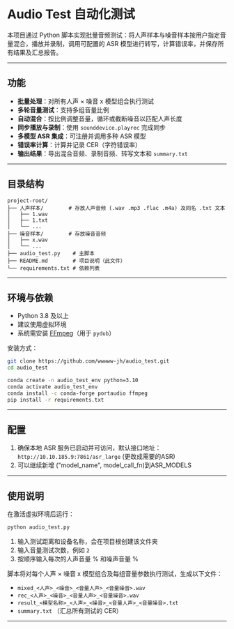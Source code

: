 # Audio Test 自动化测试

本项目通过 Python 脚本实现批量音频测试：将人声样本与噪音样本按用户指定音量混合，播放并录制，调用可配置的 ASR 模型进行转写，计算错误率，并保存所有结果及汇总报告。

---

## 功能

* **批量处理**：对所有人声 × 噪音 x 模型组合执行测试
* **多轮音量测试**：支持多组音量比例
* **自动混合**：按比例调整音量，循环或截断噪音以匹配人声长度
* **同步播放与录制**：使用 `sounddevice.playrec` 完成同步
* **多模型 ASR 集成**：可注册并调用多种 ASR 模型
* **错误率计算**：计算并记录 CER（字符错误率）
* **输出结果**：导出混合音频、录制音频、转写文本和 `summary.txt`

---

## 目录结构

```plaintext
project-root/
├── 人声样本/        # 存放人声音频 (.wav .mp3 .flac .m4a) 及同名 .txt 文本
│   ├── 1.wav
│   ├── 1.txt
│   └── ...
├── 噪音样本/        # 存放噪音音频
│   ├── x.wav
│   └── ...
├── audio_test.py    # 主脚本
├── README.md        # 项目说明（此文件）
└── requirements.txt # 依赖列表
```

---

## 环境与依赖

* Python 3.8 及以上
* 建议使用虚拟环境
* 系统需安装 [FFmpeg](https://ffmpeg.org)（用于 `pydub`）

安装方式：

```bash
git clone https://github.com/wwwww-jh/audio_test.git
cd audio_test

conda create -n audio_test_env python=3.10
conda activate audio_test_env
conda install -c conda-forge portaudio ffmpeg
pip install -r requirements.txt
```

---

## 配置

1. 确保本地 ASR 服务已启动并可访问，默认接口地址：
   `http://10.10.185.9:7861/asr_large`
   (更改成需要的ASR)
2. 可以继续新增 ("model_name", model_call_fn)到ASR_MODELS

---

## 使用说明

在激活虚拟环境后运行：

```bash
python audio_test.py
```

1. 输入测试距离和设备名称，会在项目根创建该文件夹
2. 输入音量测试次数，例如 `2`
3. 按顺序输入每次的人声音量 % 和噪声音量 %

脚本将对每个人声 × 噪音 x 模型组合及每组音量参数执行测试，生成以下文件：

* `mixed_<人声>_<噪音>_<音量人声>_<音量噪音>.wav`
* `rec_<人声>_<噪音>_<音量人声>_<音量噪音>.wav`
* `result_<模型名称>_<人声>_<噪音>_<音量人声>_<音量噪音>.txt`
* `summary.txt` （汇总所有测试的 CER）

---

